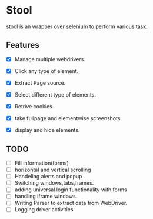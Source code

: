 # Stool

stool is an wrapper over selenium to perform various task.


## Features
- [X] Manage multiple webdrivers.
- [X] Click any type of element.
- [X] Extract Page source.
- [X] Select different type of elements. 
- [X] Retrive cookies.
- [X] take fullpage and elementwise screenshots.
- [X] display and hide elements.
  

## TODO
- [ ] Fill information(forms)
- [ ] horizontal and vertical scrolling
- [ ] Handeling alerts and popup
- [ ] Switching windows,tabs,frames.
- [ ] adding universal login functionality with forms
- [ ] handling iframe windows.
- [ ] Writing Parser to extract data from WebDriver.
- [ ] Logging driver activities

